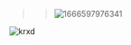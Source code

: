 >>![1666597976341](https://user-images.githubusercontent.com/93947784/198009551-a742dea1-954b-42b4-b4e2-c7180719a151.png)

![krxd](https://user-images.githubusercontent.com/93947784/198009559-d32dd128-d46c-4fd3-94d6-246f647b826c.png)
